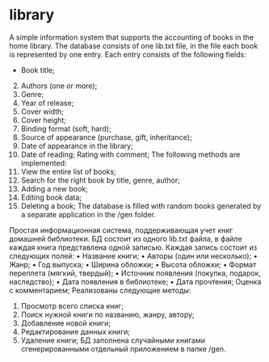 # library
A  simple information system that supports the accounting of books in the home library.
The database consists of one lib.txt file, in the file each book is represented by one entry.
Each entry consists of the following fields:
-  Book title;
2. Authors (one or more);
3. Genre;
4. Year of release;
5. Cover width;
6. Cover height;
7. Binding format (soft, hard);
8. Source of appearance (purchase, gift, inheritance);
9. Date of appearance in the library;
10. Date of reading; Rating with comment;
The following methods are implemented:
1. View the entire list of books;
2. Search for the right book by title, genre, author;
3. Adding a new book;
4. Editing book data;
5. Deleting a book;
The database is filled with random books generated by a separate application in the /gen folder.

Простая информационная система, поддерживающая учет книг домашней библиотеки.
БД состоит из одного lib.txt файла, в файле каждая книга представлена одной записью.
Каждая запись состоит из следующих полей:
• Название книги;
• Авторы (один или несколько);
• Жанр;
• Год выпуска;
• Ширина обложки;
• Высота обложки;
• Формат переплета (мягкий, твердый);
• Источник появления (покупка, подарок, наследство);
• Дата появления в библиотеке;
• Дата прочтения; Оценка c комментарием;
Реализованы следующие методы:
1. Просмотр всего списка книг;
2. Поиск нужной книги по названию, жанру, автору;
3. Добавление новой книги;
4. Редактирование данных книги;
5. Удаление книги;
БД заполнена случайными книгами сгенерированными отдельный приложением в папке /gen.
